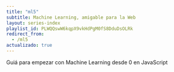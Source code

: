 ```yaml
---
title: "ml5"
subtitle: Machine Learning, amigable para la Web
layout: series-index
playlist_id: PLWQQswW6kqpX9vkHdPgM0fS8DduDsOLRk
redirect_from:
  - /ml5
actualizado: true
---
```


Guiá para empezar con Machine Learning desde 0 en JavaScript
